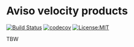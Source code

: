 # Aviso velocity products
[![Build Status](https://travis-ci.org/jbusecke/aviso_products.svg?branch=master)](https://travis-ci.org/jbusecke/aviso_products)
[![codecov](https://codecov.io/gh/jbusecke/aviso_products/branch/master/graph/badge.svg)](https://codecov.io/gh/jbusecke/aviso_products)
[![License:MIT](https://img.shields.io/badge/License-MIT-lightgray.svg?style=flt-square)](https://opensource.org/licenses/MIT)

TBW
